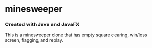 # minesweeper
### Created with Java and JavaFX
 This is a minesweeper clone that has empty square clearing, win/loss screen, flagging, and replay.